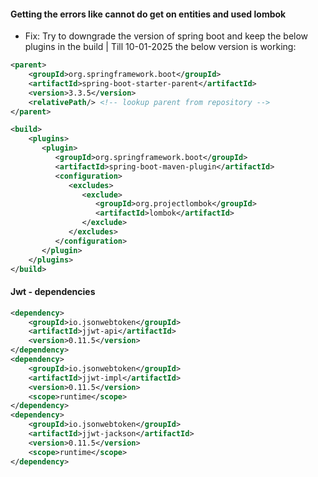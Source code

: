 #### Getting the errors like cannot do get on entities and used lombok 

- Fix: Try to downgrade the version of spring boot and keep the below plugins in the build | Till 10-01-2025 the below version is working:

```xml
<parent>  
    <groupId>org.springframework.boot</groupId>  
    <artifactId>spring-boot-starter-parent</artifactId>  
    <version>3.3.5</version>  
    <relativePath/> <!-- lookup parent from repository -->  
</parent>

<build>  
    <plugins>  
       <plugin>  
          <groupId>org.springframework.boot</groupId>  
          <artifactId>spring-boot-maven-plugin</artifactId>  
          <configuration>  
             <excludes>  
                <exclude>  
                   <groupId>org.projectlombok</groupId>  
                   <artifactId>lombok</artifactId>  
                </exclude>  
             </excludes>  
          </configuration>  
       </plugin>  
    </plugins>  
</build>
```


#### Jwt - dependencies

```xml
<dependency>  
    <groupId>io.jsonwebtoken</groupId>  
    <artifactId>jjwt-api</artifactId>  
    <version>0.11.5</version>  
</dependency>  
<dependency>  
    <groupId>io.jsonwebtoken</groupId>  
    <artifactId>jjwt-impl</artifactId>  
    <version>0.11.5</version>  
    <scope>runtime</scope>  
</dependency>  
<dependency>  
    <groupId>io.jsonwebtoken</groupId>  
    <artifactId>jjwt-jackson</artifactId>  
    <version>0.11.5</version>  
    <scope>runtime</scope>  
</dependency>
```